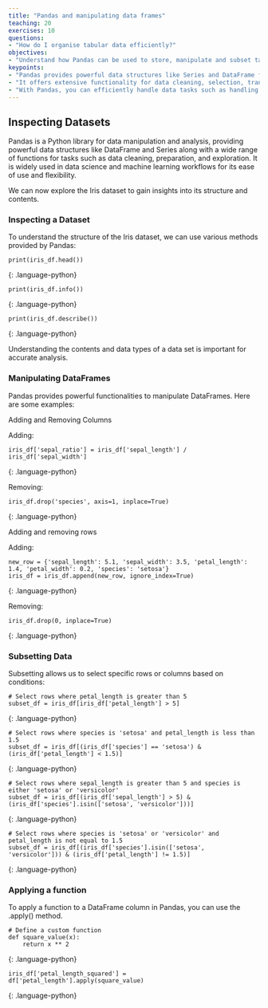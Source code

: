 ```yaml
---
title: "Pandas and manipulating data frames"
teaching: 20
exercises: 10
questions:
- "How do I organise tabular data efficiently?"
objectives:
- "Understand how Pandas can be used to store, manipulate and subset tabular data."
keypoints:
- "Pandas provides powerful data structures like Series and DataFrame for easy manipulation and analysis of structured data."
- "It offers extensive functionality for data cleaning, selection, transformation, and integration with other libraries like NumPy and Matplotlib."
- "With Pandas, you can efficiently handle data tasks such as handling missing values, merging datasets, and preparing data for machine learning models."
---
```


## Inspecting Datasets
Pandas is a Python library for data manipulation and analysis, providing powerful data structures like DataFrame and Series along with a wide range of functions for tasks such as data cleaning, preparation, and exploration. It is widely used in data science and machine learning workflows for its ease of use and flexibility.

We can now explore the Iris dataset to gain insights into its structure and contents.

### Inspecting a Dataset
To understand the structure of the Iris dataset, we can use various methods provided by Pandas:

```
print(iris_df.head())
```
{: .language-python}

```
print(iris_df.info())
```
{: .language-python}

```
print(iris_df.describe())
```
{: .language-python}

Understanding the contents and data types of a data set is important for accurate analysis.

### Manipulating DataFrames
Pandas provides powerful functionalities to manipulate DataFrames. Here are some examples:

Adding and Removing Columns

Adding:
```
iris_df['sepal_ratio'] = iris_df['sepal_length'] / iris_df['sepal_width']
```
{: .language-python}

Removing:
```
iris_df.drop('species', axis=1, inplace=True)
```
{: .language-python}

Adding and removing rows

Adding:
```
new_row = {'sepal_length': 5.1, 'sepal_width': 3.5, 'petal_length': 1.4, 'petal_width': 0.2, 'species': 'setosa'}
iris_df = iris_df.append(new_row, ignore_index=True)
```
{: .language-python}

Removing:
```
iris_df.drop(0, inplace=True)
```
{: .language-python}


### Subsetting Data

Subsetting allows us to select specific rows or columns based on conditions:

```
# Select rows where petal_length is greater than 5
subset_df = iris_df[iris_df['petal_length'] > 5]
```
{: .language-python}

```
# Select rows where species is 'setosa' and petal_length is less than 1.5
subset_df = iris_df[(iris_df['species'] == 'setosa') & (iris_df['petal_length'] < 1.5)]
```
{: .language-python}

```
# Select rows where sepal_length is greater than 5 and species is either 'setosa' or 'versicolor'
subset_df = iris_df[(iris_df['sepal_length'] > 5) & (iris_df['species'].isin(['setosa', 'versicolor']))]
```
{: .language-python}

```
# Select rows where species is 'setosa' or 'versicolor' and petal_length is not equal to 1.5
subset_df = iris_df[(iris_df['species'].isin(['setosa', 'versicolor'])) & (iris_df['petal_length'] != 1.5)]
```
{: .language-python}


### Applying a function

To apply a function to a DataFrame column in Pandas, you can use the .apply() method.

```
# Define a custom function
def square_value(x):
    return x ** 2
```
{: .language-python}

```
iris_df['petal_length_squared'] = df['petal_length'].apply(square_value)
```
{: .language-python}

